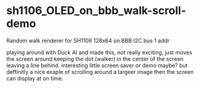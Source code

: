 # sh1106_OLED_on_bbb_walk-scroll-demo
Random walk renderer for SH1106 128x64 on BBB I2C bus 1 addr 

playing around with Duck AI and made this, not really exciting, just moves the screen around keeping the dot (walker) in the center of the screen leaving a line behind. interesting little screen saver or demo maybe? but deffinitly a nice exaple of scrolling around a largeer image then the screen can display at on time.
